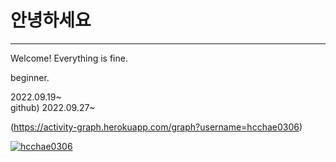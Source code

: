 # 안녕하세요
---
Welcome! Everything is fine.

beginner.

2022.09.19~   
github) 2022.09.27~

(https://activity-graph.herokuapp.com/graph?username=hcchae0306)

[![hcchae0306](https://github-readme-stats.vercel.app/api?username=hcchae0306)](https://github.com/anuraghazra/github-readme-stats)
